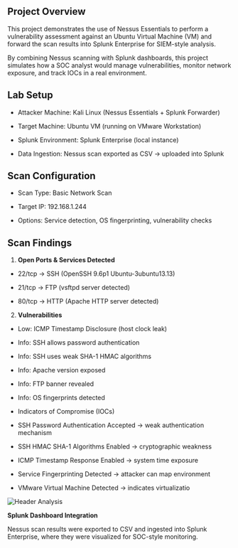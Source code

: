 ## Project Overview

This project demonstrates the use of Nessus Essentials to perform a vulnerability assessment against an Ubuntu Virtual Machine (VM) and forward the scan results into Splunk Enterprise for SIEM-style analysis.

By combining Nessus scanning with Splunk dashboards, this project simulates how a SOC analyst would manage vulnerabilities, monitor network exposure, and track IOCs in a real environment.

## Lab Setup

- Attacker Machine: Kali Linux (Nessus Essentials + Splunk Forwarder)

- Target Machine: Ubuntu VM (running on VMware Workstation)

- Splunk Environment: Splunk Enterprise (local instance)

- Data Ingestion: Nessus scan exported as CSV → uploaded into Splunk

## Scan Configuration

- Scan Type: Basic Network Scan

- Target IP: 192.168.1.244

- Options: Service detection, OS fingerprinting, vulnerability checks

## Scan Findings
1. **Open Ports & Services Detected**

- 22/tcp → SSH (OpenSSH 9.6p1 Ubuntu-3ubuntu13.13)

- 21/tcp → FTP (vsftpd server detected)

- 80/tcp → HTTP (Apache HTTP server detected)

2. **Vulnerabilities**
- Low: ICMP Timestamp Disclosure (host clock leak)

- Info: SSH allows password authentication

- Info: SSH uses weak SHA-1 HMAC algorithms

- Info: Apache version exposed

- Info: FTP banner revealed

- Info: OS fingerprints detected

- Indicators of Compromise (IOCs)

- SSH Password Authentication Accepted → weak authentication mechanism

- SSH HMAC SHA-1 Algorithms Enabled → cryptographic weakness

- ICMP Timestamp Response Enabled → system time exposure

- Service Fingerprinting Detected → attacker can map environment

- VMware Virtual Machine Detected → indicates virtualizatio
  
![Header Analysis](../Nessus%20Vulnerability%20Scan/Screenshot/Nessus%20result.png)

**Splunk Dashboard Integration**

Nessus scan results were exported to CSV and ingested into Splunk Enterprise, where they were visualized for SOC-style monitoring.
